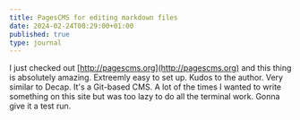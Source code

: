 ```yaml
---
title: PagesCMS for editing markdown files
date: 2024-02-24T00:29:00+01:00
published: true
type: journal
---
```

I just checked out [http://pagescms.org](http://pagescms.org) and this thing is absolutely amazing. Extreemly easy to set up. Kudos to the author. Very similar to Decap. It's a Git-based CMS. A lot of the times I wanted to write something on this site but was too lazy to do all the terminal work. Gonna give it a test run.
